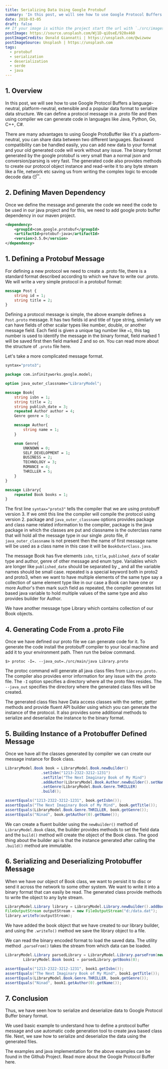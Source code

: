 ```yaml
---
title: Serializing Data Using Google Protobuf
summary: 'In this post, we will see how to use Google Protocol Buffers a language-neutral, platform-neutral, extensible and a popular data format to…'
date: 2018-03-05
draft: false
## If your image is within the project start the url with `./src/images/`
postImage: https://source.unsplash.com/Wj1D-qiOseE/920x460
postImageCredits: Donald Giannatti | https://unsplash.com/@wizwow
postImageSource: Unsplash | https://unsplash.com
tags:
  - protobuf
  - serialization
  - deserialization
  - serde
  - java
---
```


## 1. Overview

In this post, we will see how to use Google Protocol Buffers a language-neutral, platform-neutral, extensible and a popular data format to serialize data structure. We can define a protocol message in a .proto file and then using compiler we can generate code in languages like Java, Python, Go, C++, C#.

There are many advantages to using Google ProtoBuffer like it's a platform-neutral, you can share data between two different languages. Backward compatibility can be handled easily, you can add new data to your format and your old generated code will work without any issue. The binary format generated by the google protobuf is very small than a normal json and conversion/parsing is very fast. The generated code also provides methods to create our protocol object instance and read-write it to any byte stream like a file, network etc saving us from writing the complex logic to encode decode data 😴.

## 2. Defining Maven Dependency

Once we define the message and generate the code we need the code to be used in our java project and for this, we need to add google proto buffer dependency in our maven project.

```xml
<dependency>
    <groupId>com.google.protobuf</groupId>
    <artifactId>protobuf-java</artifactId>
    <version>3.5.0</version>
</dependency>
```

## 1. Defining a Protobuf Message

For defining a new protocol we need to create a .proto file, there is a standard format described according to which we have to write our .proto. We will write a very simple protocol in a protobuf format:

```protobuf
message Post {
    string id = 1;
    string title = 2;
}
```

Defining a protocol message is simple, the above example defines a `Post.proto` message. It has two fields id and title of type string, similarly we can have fields of other scalar types like number, double, or another message field. Each field is given a unique tag number like `=1`, this tag number is used to identify the message in the binary format, field marked 1 will be saved first then field marked 2 and so on. You can read more about the structure of `.proto` file here.

Let's take a more complicated message format.

```protobuf
syntax="proto3";

package com.infinityworks.google.model;

option java_outer_classname="LibraryModel";

message Book{
    string isbn = 1;
    string title = 2;
    string publish_date = 3;
    repeated Author author = 4;
    Genre genre = 5;

    message Author{
        string name = 1;
    }

    enum Genre{
        UNKNOWN = 0;
        SELF_DEVELOPMENT = 1;
        BUSINESS = 2;
        TECHNOLOGY = 3;
        ROMANCE = 4;
        THRILLER = 5;
    }
}

message Library{
    repeated Book books = 1;
}
```

The first line `syntax="proto3"` tells the compiler that we are using protobuff version 3. If we omit this line the compiler will compile the protocol using version 2. package and `java_outer_classname` options provides package and class name related information to the compiler, package is the java package in which the classes are put and classname is the outerclass name that will hold all the message type in our single .proto file, if `java_outer_classname` is not present then the name of first message name will be used as a class name in this case it will be `BookOuterClass.java`.

The message Book has five elements `isbn`, `title`, `published_date` of scalar type and author, genre of other message and enum type. Variables which are longer like `published_date` should be separated by \_ and all the variable names should be small case. repeated is a special keyword both in proto2 and proto3, when we want to have multiple elements of the same type say a collection of same element type like in our case a Book can have one or more Author's then mark such field as repeated, the compiler generates list based java variable to hold multiple values of the same type and also provides builder for Author.

We have another message type Library which contains collection of our Book objects.

## 4. Generating Code From a .proto File

Once we have defined our proto file we can generate code for it. To generate the code install the protobuff compiler to your local machine and add it to your environment path. Then run the below command.

```shell-session
$> protoc -I=. --java_out=./src/main/java Library.proto
```

The protoc command will generate all java class files from `Library.proto.` The compiler also provides error information for any issue with the .proto file. The `-I` option specifies a directory where all the proto files resides. The `--java_out` specifies the directory where the generated class files will be created.

The generated class files have Data access classes with the setter, getter methods and provide fluent API builder using which you can generate the instance of the protocol. It also provides some additional methods to serialize and deserialize the instance to the binary format.

## 5. Building Instance of a Protobuffer Defined Message

Once we have all the classes generated by compiler we can create our message instance for Book class.

```java
LibraryModel.Book book = LibraryModel.Book.newBuilder()
                .setIsbn("1213-2322-3212-1231")
                .setTitle("The Next Imaginary Book of My Mind")
                .addAuthor(LibraryModel.Book.Author.newBuilder().setName("Ninad").build())
                .setGenre(LibraryModel.Book.Genre.THRILLER)
                .build();

assertEquals("1213-2322-3212-1231", book.getIsbn());
assertEquals("The Next Imaginary Book of My Mind", book.getTitle());
assertEquals(LibraryModel.Book.Genre.THRILLER, book.getGenre());
assertEquals("Ninad", book.getAuthor(0).getName());
```

We can create a fluent builder using the `newBuilder()` method of `LibraryModel.Book` class, the builder provides methods to set the field data and the `build()` method will create the object of the Book class. The good thing about the builder api is that the instance generated after calling the `.build()` method are immutable.

## 6. Serializing and Deserializing Protobuffer Message

When we have our object of Book class, we want to persist it to disc or send it across the network to some other system. We want to write it into a binary format that can easily be read. The generated class provide methods to write the object to any byte stream.

```java
LibraryModel.Library library = LibraryModel.Library.newBuilder().addBooks(book).build();
FileOutputStream outputStream = new FileOutputStream("d:/data.dat");
library.writeTo(outputStream);
```

We have added the book object that we have created to our library builder, and using the `.writeTo()` method we save the library object to a file.

We can read the binary encoded format to load the saved data. The utility method `.parseFrom()` takes the stream from which data can be loaded.

```java
LibraryModel.Library parsedLibrary = LibraryModel.Library.parseFrom(new FileInputStream("d:/data.dat"));
        LibraryModel.Book book1 = parsedLibrary.getBooks(0);

assertEquals("1213-2322-3212-1231", book1.getIsbn());
assertEquals("The Next Imaginary Book of My Mind", book1.getTitle());
assertEquals(LibraryModel.Book.Genre.THRILLER, book.getGenre());
assertEquals("Ninad", book1.getAuthor(0).getName());
```

## 7. Conclusion

Thus, we have seen how to serialize and deserialize data to Google Protocol Buffer binary format.

We used basic example to understand how to define a protocol buffer message and use automatic code generation tool to create java based class file. Next, we saw how to serialize and deserialize the data using the generated files.

The examples and java implementation for the above examples can be found in the Github Project. Read more about the Google Protocol Buffer here.
